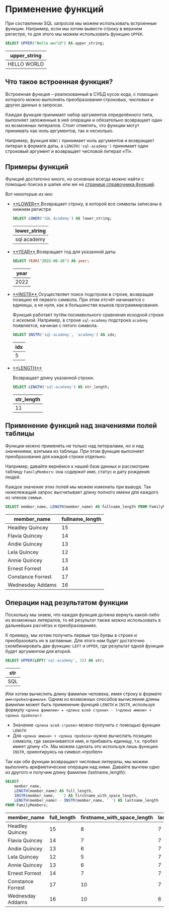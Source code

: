 # Применение функций

При составлении SQL запросов мы можем использовать встроенные функции.
Например, если мы хотим вывести строку в верхнем регистре, то для этого мы можем использовать функцию `UPPER`.

```sql
SELECT UPPER("Hello world") AS upper_string;
```

| upper_string |
| ------------ |
| HELLO WORLD  |

## Что такое встроенная функция?

Встроенная функция – реализованный в СУБД кусок кода, с помощью которого можно выполнять преобразования строковых, числовых и других данных в запросах.

Каждая функция принимает набор аргументов определённого типа, выполняет заложенные в неё операции и обязательно возвращает один из возможных литералов. Стоит отметить, что функции могут принимать как ноль аргументов, так и несколько.

Например, функция `NOW()` принимает ноль аргументов и возвращает литерал в формате даты, а `LENGTH('sql-academy')` принимает один строковый аргумент и возвращает числовой литерал «11».

## Примеры функций

Функций достаточно много, но основные всегда можно найти с помощью поиска в шапке или же на <a href="https://sql-academy.org/handbook/SUBSTRING" target="_blank">странице справочника функций</a>.

Вот некоторые из них:

- <a href="https://sql-academy.org/handbook/LOWER" target="_blank">
      **LOWER**
  </a>
  Возвращает строку, в которой все символы записаны в нижнем регистре

  ```sql
  SELECT LOWER('SQL Academy') AS lower_string;
  ```

  | lower_string |
  | ------------ |
  | sql academy  |

- <a href="https://sql-academy.org/handbook/YEAR" target="_blank">
      **YEAR**
  </a>
  Возвращает год для указанной даты

  ```sql
  SELECT YEAR("2022-06-16") AS year;
  ```

  | year |
  | ---- |
  | 2022 |

- <a href="https://sql-academy.org/handbook/INSTR" target="_blank">
      **INSTR**
  </a>
  Осуществляет поиск подстроки в строке, возвращая позицию её первого символа. При этом отсчёт
  начинается с единицы, а не нуля, как в большинстве языков программирования.

  Функция работает путём посимвольного сравнения исходной строки с искомой. Например, в строке `sql-academy` подстрока `academy` появляется, начиная с пятого символа.

  ```sql
  SELECT INSTR('sql-academy', 'academy') AS idx;
  ```

  | idx |
  | --- |
  | 5   |

- <a href="https://sql-academy.org/handbook/LENGTH" target="_blank">
      **LENGTH**
  </a>

  Возвращает длину указанной строки.

  ```sql
  SELECT LENGTH('sql-academy') AS str_length;
  ```

  | str_length |
  | ---------- |
  | 11         |

## Применение функций над значениями полей таблицы

Функции можно применять не только над литералами, но и над значениями, взятыми из таблицы. При этом функция выполняет преобразования для каждой строки отдельно.

Например, давайте вернёмся к нашей базе данных и рассмотрим таблицу `FamilyMembers`: она содержит имя, статус и дату рождения людей.

<ERD databaseName="Family" />

Каждое значение этих полей мы можем изменить при выводе. Так нижележащий запрос высчитывает длину полного имени для каждого из членов семьи.

```sql
SELECT member_name, LENGTH(member_name) AS fullname_length FROM FamilyMembers;
```

| member_name       | fullname_length |
| ----------------- | --------------- |
| Headley Quincey   | 15              |
| Flavia Quincey    | 14              |
| Andie Quincey     | 13              |
| Lela Quincey      | 12              |
| Annie Quincey     | 13              |
| Ernest Forrest    | 14              |
| Constance Forrest | 17              |
| Wednesday Addams  | 16              |

## Операции над результатом функции

Поскольку мы знаем, что каждая функция должна вернуть какой-либо из возможных литералов, то её результат также можно использовать в дальнейших расчётах и преобразованиях.

К примеру, мы хотим получить первые три буквы в строке и преобразовать их в заглавные. Для этого нам будет достаточно скомбинировать две функции: `LEFT` и `UPPER`, где результат одной функции будет аргументом для второй.

```sql
SELECT UPPER(LEFT('sql-academy', 3)) AS str;
```

| str |
| --- |
| SQL |

Или хотим вычислить длину фамилии человека, имея строку в формате `имя<пробел>фамилия`. Одним из возможных способов вычисления длины фамилии может быть применение функций `LENGTH` и `INSTR`, используя формулу `<длина фамилии> = <длина всей строки> - (<длина имени> + <длина пробела>)`:

- Значение `<длина всей строки>` можно получить с помощью функции `LENGTH`
- Для `<длина имени> + <длина пробела>` нужно вычислить позицию символа, где заканчивается имя, и прибавить единицу, т.к. пробел имеет длину «1». Мы можем сделать это используя лишь функцию `INSTR`, ориентируясь на символ «пробел»

Так как обе функции возвращают числовые литералы, мы можем выполнять арифметические операции над ними. Давайте вычтем одно из другого и получим длину фамилии (lastname_length):

```sql
SELECT
    member_name,
    LENGTH(member_name) AS full_length,
    INSTR(member_name, ' ') AS firstname_with_space_length,
    LENGTH(member_name) - INSTR(member_name, ' ') AS lastname_length
FROM FamilyMembers;
```

| member_name       | full_length | firstname_with_space_length | lastname_length |
| ----------------- | ----------- | --------------------------- | --------------- |
| Headley Quincey   | 15          | 8                           | 7               |
| Flavia Quincey    | 14          | 7                           | 7               |
| Andie Quincey     | 13          | 6                           | 7               |
| Lela Quincey      | 12          | 5                           | 7               |
| Annie Quincey     | 13          | 6                           | 7               |
| Ernest Forrest    | 14          | 7                           | 7               |
| Constance Forrest | 17          | 10                          | 7               |
| Wednesday Addams  | 16          | 10                          | 6               |
